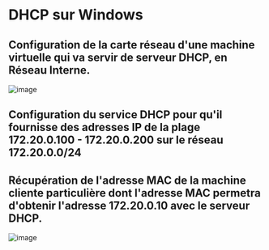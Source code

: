 # DHCP sur Windows

## Configuration de la carte réseau d'une machine virtuelle qui va servir de serveur DHCP, en Réseau Interne.

![image](https://github.com/techerbeatrice/DHCP_windows/assets/138071140/bfd3fd7e-abad-4c06-818a-bd7085781104)

## Configuration du service DHCP pour qu'il fournisse des adresses IP de la plage 172.20.0.100 - 172.20.0.200 sur le réseau 172.20.0.0/24

## Récupération de l'adresse MAC de la machine cliente particulière dont l'adresse MAC permetra d'obtenir l'adresse 172.20.0.10 avec le serveur DHCP.

![image](https://github.com/techerbeatrice/DHCP_windows/assets/138071140/786ac15a-769f-4086-b2eb-830cea302a1d)


